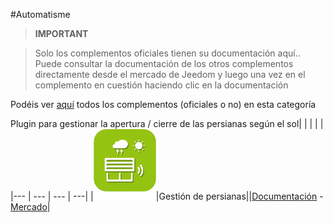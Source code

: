 
#Automatisme


>**IMPORTANT**

>Solo los complementos oficiales tienen su documentación aquí.. Puede consultar la documentación de los otros complementos directamente desde el mercado de Jeedom y luego una vez en el complemento en cuestión haciendo clic en la documentación


Podéis ver [aquí](https://market.jeedom.com/index.php?v=d&p=market&type=plugin&categorie=automatisation) todos los complementos (oficiales o no) en esta categoría

Plugin para gestionar la apertura / cierre de las persianas según el sol| | | | |
|--- | --- | --- | ---|
|<img src="sunshutter/sunshutter_icon.png" width="100" />|Gestión de persianas||[Documentación](sunshutter/index.md) - [Mercado](https://market.jeedom.com/index.php?v=d&p=market_display&id=3793)|
